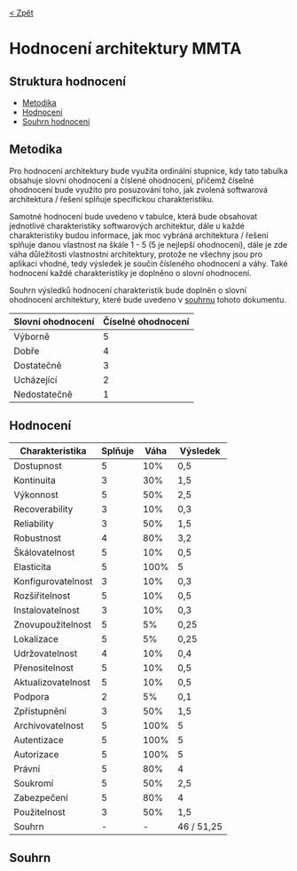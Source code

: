 [< Zpět](../ "Zpět na přehled systému")

# Hodnocení architektury MMTA

## Struktura hodnocení

- [Metodika](#metodika "Metodika hodnocení")
- [Hodnocení](#hodnocení "Hodnocení architektury")
- [Souhrn hodnocení](#souhrn "Souhrn hodnocení")

## Metodika

Pro hodnocení architektury bude využita ordinální stupnice, kdy tato tabulka obsahuje slovní ohodnocení a číslené ohodnocení, přičemž číselné ohodnocení bude využito pro posuzování toho, jak zvolená softwarová architektura / řešení splňuje specifickou charakteristiku.

Samotné hodnocení bude uvedeno v tabulce, která bude obsahovat jednotlivé charakteristiky softwarových architektur, dále u každé charakteristiky budou informace, jak moc vybráná architektura / řešení splňuje danou vlastnost na škále 1 - 5 (5 je nejlepší ohodnocení), dále je zde váha důležitosti vlastnostni architektury, protože ne všechny jsou pro aplikaci vhodné, tedy výsledek je součin čísleného ohodnocení a váhy. Také hodnocení každé charakteristiky je doplněno o slovní ohodnocení.

Souhrn výsledků hodnocení charakteristik bude doplněn o slovní ohodnocení architektury, které bude uvedeno v [souhrnu](#souhrn "Souhrn hodnocení") tohoto dokumentu.

| Slovní ohodnocení | Číselné ohodnocení |
|-------------------|--------------------|
| Výborně           | 5                  |
| Dobře             | 4                  |
| Dostatečně        | 3                  |
| Ucházející        | 2                  |
| Nedostatečně      | 1                  |

## Hodnocení

| Charakteristika    | Splňuje | Váha |  Výsledek  |
|--------------------|---------|------|------------|
| Dostupnost         |    5    |  10% |    0,5     |
| Kontinuita         |    3    |  30% |    1,5     |
| Výkonnost          |    5    |  50% |    2,5     |
| Recoverability     |    3    |  10% |    0,3     |
| Reliability        |    3    |  50% |    1,5     |
| Robustnost         |    4    |  80% |    3,2     |
| Škálovatelnost     |    5    |  10% |    0,5     |
| Elasticita         |    5    | 100% |     5      |
| Konfigurovatelnost |    3    |  10% |    0,3     |
| Rozšiřitelnost     |    5    |  10% |    0,5     |
| Instalovatelnost   |    3    |  10% |    0,3     |
| Znovupoužitelnost  |    5    |   5% |    0,25    |
| Lokalizace         |    5    |   5% |    0,25    |
| Udržovatelnost     |    4    |  10% |    0,4     |
| Přenositelnost     |    5    |  10% |    0,5     |
| Aktualizovatelnost |    5    |  10% |    0,5     |
| Podpora            |    2    |   5% |    0,1     |
| Zpřístupnění       |    3    |  50% |    1,5     |
| Archivovatelnost   |    5    | 100% |     5      |
| Autentizace        |    5    | 100% |     5      |
| Autorizace         |    5    | 100% |     5      |
| Právní             |    5    |  80% |     4      |
| Soukromí           |    5    |  50% |    2,5     |
| Zabezpečení        |    5    |  80% |     4      |
| Použitelnost       |    3    |  50% |    1,5     |
| Souhrn             |    -    |   -  | 46 / 51,25 |

## Souhrn
